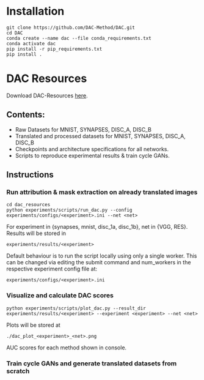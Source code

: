 # Installation

```
git clone https://github.com/DAC-Method/DAC.git
cd DAC
conda create --name dac --file conda_requirements.txt
conda activate dac
pip install -r pip_requirements.txt
pip install .
```

# DAC Resources

Download DAC-Resources [here](todo.com).

## Contents:
  - Raw Datasets for MNIST, SYNAPSES, DISC_A, DISC_B
  - Translated and processed datasets for MNIST, SYNAPSES, DISC_A, DISC_B
  - Checkpoints and architecture specifications for all networks.
  - Scripts to reproduce experimental results & train cycle GANs.

## Instructions
### Run attribution & mask extraction on already translated images

```
cd dac_resources
python experiments/scripts/run_dac.py --config experiments/configs/<experiment>.ini --net <net>
```

For experiment in {synapses, mnist, disc_1a, disc_1b}, net in {VGG, RES}. Results will be stored in 
```
experiments/results/<experiment>
```

Default behaviour is to run the script locally using only a single worker. This can be changed via editing 
the submit command and num_workers in the respective experiment config file at:
```
experiments/configs/<experiment>.ini
```

### Visualize and calculate DAC scores

```
python experiments/scripts/plot_dac.py --result_dir experiments/results/<experiment> --experiment <experiment> --net <net>
```
Plots will be stored at 
```
./dac_plot_<experiment>_<net>.png
```
AUC scores for each method shown in console.
   

### Train cycle GANs and generate translated datasets from scratch
